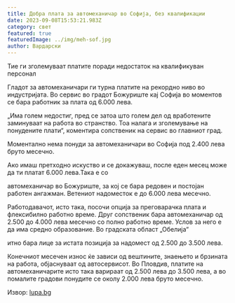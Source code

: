 ```yaml
---
title: Добра плата за автомеханичар во Софија, без квалификации
date: 2023-09-08T15:53:21.983Z
category: свет
featured: true
featuredImage: ../img/meh-sof.jpg
author: Вардарски
---
```

Тие ги зголемуваат платите поради недостаток на квалификуван персонал

Гладот ​​за автомеханичари ги турна платите на рекордно ниво во индустријата. Во сервис во градот Божуриште кај Софија во моментов се бара работник за плата од 6.000 лева.

„Има голем недостиг, пред се затоа што голем дел од вработените заминуваат на работа во странство. Тоа налага и зголемување на понудените плати“, коментира сопственик на сервис во главниот град.

Моментално нема понуди за автомеханичари во Софија под 2.400 лева бруто месечно.

Ако имаш претходно искуство и се докажуваш, после еден месец може да ти платат 6.000 лева.Така е со

автомеханичар во Божуриште, за кој се бара редовен и постојан работен ангажман. Ветениот надоместок е до 6.000 лева месечно.

Работодавачот, исто така, посочи опција за преговарачка плата и флексибилно работно време. Друг сопственик бара автомеханичар од 2.500 до 4.000 лева месечно со полно работно време. Услов за него е да има средно образование. Во градската област „Обелија“

итно бара лице за истата позиција за надомест од 2.500 до 3.500 лева.

Конечниот месечен износ ќе зависи од вештините, знаењето и брзината на работа, објаснуваат од автосервисот. Во Пловдив, платите на автомеханичарите исто така варираат од 2.500 лева до 3.500 лева, а во помалите градови понудите се околу 2.000 лева бруто месечно.

Извор: [lupa.bg](https://lupa.bg/)